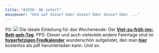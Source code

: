 ```yaml
---
title: "#1936: Ab sofort"
mouseover: "Und auf diese? Oder diese? Oder diese? Oder ..."
---
```


PS:
<a href="http://www.fonflatter.de/kalender"><img src="http://www.fonflatter.de/bilder/2011.png"></a>
Die ideale Einleitung für das Wochenende: Der <a href="http://www.fonflatter.de/kalender"><strong>Viel-zu-früh-ins-Bett-geh-Tag</strong></a>. 
PPS: 
Dieser und auch vieleviele andere Feiertage sind im <a href="http://www.fonflatter.de/kalender"><strong>hyperfetzigen Fredkalender</strong></a> wunderschön aufgelistet, den man <a href="http://www.fonflatter.de/kalender"><strong>hier</strong></a> kostenlos als pdf herunterladen kann.
Und so.
